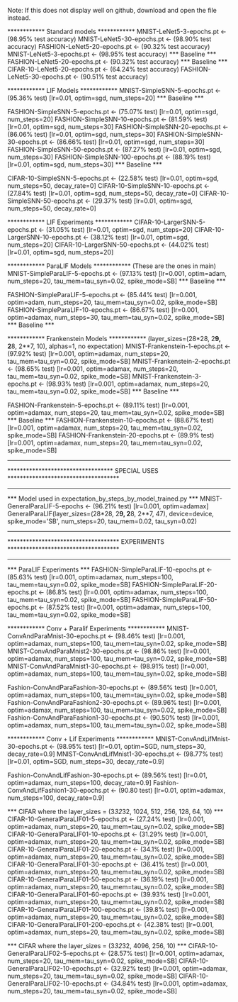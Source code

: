 Note: If this does not display well on github, download and open the file instead.

************ Standard models ************
MNIST-LeNet5-3-epochs.pt <- (98.95% test accuracy)
MNIST-LeNet5-30-epochs.pt <- (98.90% test accuracy)
FASHION-LeNet5-20-epochs.pt <- (90.32% test accuracy)
MNIST-LeNet5-3-epochs.pt <- (98.95% test accuracy) *** Baseline ***
FASHION-LeNet5-20-epochs.pt <- (90.32% test accuracy) *** Baseline ***
CIFAR-10-LeNet5-20-epochs.pt <- (64.24% test accuracy)
FASHION-LeNet5-30-epochs.pt <- (90.51% test accuracy)



************ LIF Models ************
MNIST-SimpleSNN-5-epochs.pt <- (95.36% test) [lr=0.01, optim=sgd, num_steps=20] *** Baseline ***

FASHION-SimpleSNN-5-epochs.pt <- (75.07% test) [lr=0.01, optim=sgd, num_steps=20]
FASHION-SimpleSNN-10-epochs.pt <- (81.59% test) [lr=0.01, optim=sgd, num_steps=30]
FASHION-SimpleSNN-20-epochs.pt <- (86.06% test) [lr=0.01, optim=sgd, num_steps=30]
FASHION-SimpleSNN-30-epochs.pt <- (86.66% test) [lr=0.01, optim=sgd, num_steps=30]
FASHION-SimpleSNN-50-epochs.pt <- (87.27% test) [lr=0.01, optim=sgd, num_steps=30]
FASHION-SimpleSNN-100-epochs.pt <- (88.19% test) [lr=0.01, optim=sgd, num_steps=30] *** Baseline ***

CIFAR-10-SimpleSNN-5-epochs.pt <- (22.58% test) [lr=0.01, optim=sgd, num_steps=50, decay_rate=0]
CIFAR-10-SimpleSNN-10-epochs.pt <- (27.84% test) [lr=0.01, optim=sgd, num_steps=50, decay_rate=0]
CIFAR-10-SimpleSNN-50-epochs.pt <- (29.37% test) [lr=0.01, optim=sgd, num_steps=50, decay_rate=0]

************ LIF Experiments ************
CIFAR-10-LargerSNN-5-epochs.pt <- (31.05% test) [lr=0.01, optim=sgd, num_steps=20]
CIFAR-10-LargerSNN-10-epochs.pt <- (38.12% test) [lr=0.01, optim=sgd, num_steps=20]
CIFAR-10-LargerSNN-50-epochs.pt <- (44.02% test) [lr=0.01, optim=sgd, num_steps=20]



************ ParaLIF Models ************ (These are the ones in main)
MNIST-SimpleParaLIF-5-epochs.pt <- (97.13% test) [lr=0.001, optim=adam, num_steps=20, tau_mem=tau_syn=0.02, spike_mode=SB] *** Baseline ***

FASHION-SimpleParaLIF-5-epochs.pt <- (85.44% test) [lr=0.001, optim=adam, num_steps=20, tau_mem=tau_syn=0.02, spike_mode=SB]
FASHION-SimpleParaLIF-10-epochs.pt <- (86.67% test) [lr=0.001, optim=adamax, num_steps=30, tau_mem=tau_syn=0.02, spike_mode=SB] *** Baseline ***


************ Frankenstein Models ************ (layer_sizes=(28*28, 2**9, 2**8, 2**7, 10), alphas=1, no expectation)
MNIST-Frankenstein-1-epochs.pt <- (97.92% test) [lr=0.001, optim=adamax, num_steps=20, tau_mem=tau_syn=0.02, spike_mode=SB]
MNIST-Frankenstein-2-epochs.pt <- (98.65% test) [lr=0.001, optim=adamax, num_steps=20, tau_mem=tau_syn=0.02, spike_mode=SB]
MNIST-Frankenstein-3-epochs.pt <- (98.93% test) [lr=0.001, optim=adamax, num_steps=20, tau_mem=tau_syn=0.02, spike_mode=SB] *** Baseline ***

FASHION-Frankenstein-5-epochs.pt <- (89.11% test) [lr=0.001, optim=adamax, num_steps=20, tau_mem=tau_syn=0.02, spike_mode=SB] *** Baseline ***
FASHION-Frankenstein-10-epochs.pt <- (88.67% test) [lr=0.001, optim=adamax, num_steps=20, tau_mem=tau_syn=0.02, spike_mode=SB]
FASHION-Frankenstein-20-epochs.pt <- (89.9% test) [lr=0.001, optim=adamax, num_steps=20, tau_mem=tau_syn=0.02, spike_mode=SB]


************************************************************************************
********************************** SPECIAL USES ************************************
************************************************************************************

*** Model used in expectation_by_steps_by_model_trained.py *** 
MNIST-GeneralParaLIF-5-epochs <- (96.21% test) [lr=0.001, optim=adamax]
GeneralParaLIF(layer_sizes=(28*28, 2**9, 2**8, 2**7, 47), device=device, spike_mode='SB', num_steps=20, tau_mem=0.02, tau_syn=0.02)





*************************************************************************************
************************************ EXPERIMENTS ************************************
*************************************************************************************


***  ParaLIF Experiments *** 
FASHION-SimpleParaLIF-10-epochs.pt <- (85.63% test) [lr=0.001, optim=adamax, num_steps=100, tau_mem=tau_syn=0.02, spike_mode=SB]
FASHION-SimpleParaLIF-20-epochs.pt <- (86.8% test) [lr=0.001, optim=adamax, num_steps=100, tau_mem=tau_syn=0.02, spike_mode=SB]
FASHION-SimpleParaLIF-50-epochs.pt <- (87.52% test) [lr=0.001, optim=adamax, num_steps=100, tau_mem=tau_syn=0.02, spike_mode=SB]

************ Conv + Paralif Experiments ************
MNIST-ConvAndParaMnist-30-epochs.pt <- (98.46% test) [lr=0.001, optim=adamax, num_steps=100, tau_mem=tau_syn=0.02, spike_mode=SB]
MNIST-ConvAndParaMnist2-30-epochs.pt <- (98.86% test) [lr=0.001, optim=adamax, num_steps=100, tau_mem=tau_syn=0.02, spike_mode=SB]
MNIST-ConvAndParaMnist1-30-epochs.pt <- (98.91% test) [lr=0.001, optim=adamax, num_steps=100, tau_mem=tau_syn=0.02, spike_mode=SB]

Fashion-ConvAndParaFashion-30-epochs.pt <- (89.56% test) [lr=0.001, optim=adamax, num_steps=100, tau_mem=tau_syn=0.02, spike_mode=SB]
Fashion-ConvAndParaFashion2-30-epochs.pt <- (89.96% test) [lr=0.001, optim=adamax, num_steps=100, tau_mem=tau_syn=0.02, spike_mode=SB]
Fashion-ConvAndParaFashion1-30-epochs.pt <- (90.50% test) [lr=0.001, optim=adamax, num_steps=100, tau_mem=tau_syn=0.02, spike_mode=SB]

************ Conv + Lif Experiments ************
MNIST-ConvAndLifMnist-30-epochs.pt <- (98.95% test) [lr=0.01, optim=SGD, num_steps=30, decay_rate=0.9]
MNIST-ConvAndLifMnist1-30-epochs.pt <- (98.77% test) [lr=0.01, optim=SGD, num_steps=30, decay_rate=0.9]

Fashion-ConvAndLifFashion-30-epochs.pt <- (89.56% test) [lr=0.01, optim=adamax, num_steps=100, decay_rate=0.9]
Fashion-ConvAndLifFashion1-30-epochs.pt <- (90.80 test) [lr=0.01, optim=adamax, num_steps=100, decay_rate=0.9]

*** CIFAR where the layer_sizes = (3*32*32, 1024, 512, 256, 128, 64, 10) *** 
CIFAR-10-GeneralParaLIF01-5-epochs.pt <- (27.24% test) [lr=0.001, optim=adamax, num_steps=20, tau_mem=tau_syn=0.02, spike_mode=SB]
CIFAR-10-GeneralParaLIF01-10-epochs.pt <- (31.29% test) [lr=0.001, optim=adamax, num_steps=20, tau_mem=tau_syn=0.02, spike_mode=SB]
CIFAR-10-GeneralParaLIF01-20-epochs.pt <- (34.1% test) [lr=0.001, optim=adamax, num_steps=20, tau_mem=tau_syn=0.02, spike_mode=SB]
CIFAR-10-GeneralParaLIF01-30-epochs.pt <- (36.41% test) [lr=0.001, optim=adamax, num_steps=20, tau_mem=tau_syn=0.02, spike_mode=SB]
CIFAR-10-GeneralParaLIF01-50-epochs.pt <- (36.19% test) [lr=0.001, optim=adamax, num_steps=20, tau_mem=tau_syn=0.02, spike_mode=SB]
CIFAR-10-GeneralParaLIF01-60-epochs.pt <- (39.93% test) [lr=0.001, optim=adamax, num_steps=20, tau_mem=tau_syn=0.02, spike_mode=SB]
CIFAR-10-GeneralParaLIF01-100-epochs.pt <- (39.8% test) [lr=0.001, optim=adamax, num_steps=20, tau_mem=tau_syn=0.02, spike_mode=SB]
CIFAR-10-GeneralParaLIF01-200-epochs.pt <- (42.38% test) [lr=0.001, optim=adamax, num_steps=20, tau_mem=tau_syn=0.02, spike_mode=SB]


*** CIFAR where the layer_sizes = (3*32*32, 4096, 256, 10) *** 
CIFAR-10-GeneralParaLIF02-5-epochs.pt <- (28.57% test) [lr=0.001, optim=adamax, num_steps=20, tau_mem=tau_syn=0.02, spike_mode=SB]
CIFAR-10-GeneralParaLIF02-10-epochs.pt <- (32.92% test) [lr=0.001, optim=adamax, num_steps=20, tau_mem=tau_syn=0.02, spike_mode=SB]
CIFAR-10-GeneralParaLIF02-10-epochs.pt <- (34.84% test) [lr=0.001, optim=adamax, num_steps=20, tau_mem=tau_syn=0.02, spike_mode=SB]
